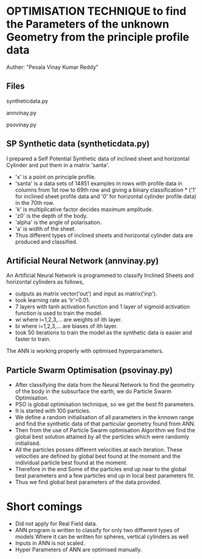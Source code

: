 # OPTIMISATION TECHNIQUE to find the Parameters of the unknown Geometry from the principle profile data

Auther:  "Pesala Vinay Kumar Reddy"

Files
---
syntheticdata.py

annvinay.py

psovinay.py

SP Synthetic data (syntheticdata.py)
---
   I prepared a Self Potential Synthetic data of inclined sheet and horizontal Cylinder and put them in a matrix 'santa'.
   
* 'x' is a point on principle profile. 
* 'santa' is a data sets of 14851 examples in rows with profile data in columns from 1st row to 69th row and giving a binary classification * ('1' for inclined sheet profile data and '0' for horizontal cylinder profile data) in the 70th row.
* 'k' is multiplicative factor decides maximum amplitude. 
* 'z0' is the depth of the body.
* 'alpha' is the angle of polarisation.
* 'a' is width of the sheet.
* Thus different types of inclined sheets and horizontal cylinder data are produced and classified.

Artificial Neural Network (annvinay.py)
---
An Artificial Neural Network is programmed to classify Inclined Sheets and horizontal cylinders as follows,

* outputs as matrix vector('out') and input as matrix('inp'). 
* took learning rate as 'lr'=0.01.
* 7 layers with tanh activation function and 1 layer of sigmoid activation function is used to train the model.
* wi where i=1,2,3,... are weights of ith layer.
* bi where i=1,2,3,... are biases of ith layer.
* took 50 iterations to train the model as the synthetic data is easier and faster to train.

The ANN is working properly with optimised hyperparameters. 

Particle Swarm Optimisation (psovinay.py)
---

* After classifying the data from the Neural Network to find the geometry of the body in the subsurface the earth, we do Particle Swarm Optimisation.
* PSO is global optimisation technique, so we get the best fit parameters.
* It is started with 100 particles.
* We define a random initialisation of all parameters in the knnown range and find the synthetic data of that particular geometry found from ANN.
* Then from the use of Particle Swarm optimisation Algorithm we find the global best solution attained by all the particles which were randomly initialised.
* All the particles posses different velocities at each iteration. These velocities are defined by global best found at the moment and the individual particle best found at the moment.
* Therefore in the end Some of the particles end up near to the global best parameters and a few particles end up in local best parameters fit.
* Thus we find global best parameters of the data provided.

# Short comings

* Did not apply for Real Field data.
* ANN program is written to classify for only two diffwrent types of models Where it can be written for spheres, vertical cylinders as well
* Inputs in ANN is not scaled.
* Hyper Parameters of ANN are optimised manually.

